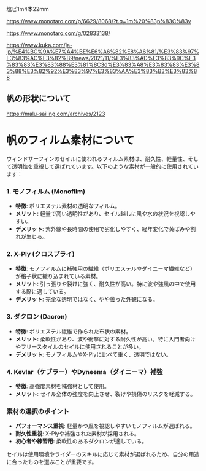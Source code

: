 
塩ビ1m4本22mm

https://www.monotaro.com/p/6629/8068/?t.q=1m%20%83p%83C%83v


https://www.monotaro.com/g/02833138/

https://www.kuka.com/ja-jp/%E4%BC%9A%E7%A4%BE%E6%A6%82%E8%A6%81/%E3%83%97%E3%83%AC%E3%82%B9/news/2021/11/%E3%83%AD%E3%83%9C%E3%83%83%E3%83%88%E3%81%8C3d%E3%83%A8%E3%83%83%E3%83%88%E3%82%92%E3%83%97%E3%83%AA%E3%83%B3%E3%83%88

## 帆の形状について

https://malu-sailing.com/archives/2123


# 帆のフィルム素材について

ウィンドサーフィンのセイルに使われるフィルム素材は、耐久性、軽量性、そして透明性を重視して選ばれています。以下のような素材が一般的に使用されています：

### 1. **モノフィルム (Monofilm)**
- **特徴**: ポリエステル素材の透明なフィルム。
- **メリット**: 軽量で高い透明性があり、セイル越しに風や水の状況を視認しやすい。
- **デメリット**: 紫外線や長時間の使用で劣化しやすく、経年変化で黄ばみや割れが生じる。

### 2. **X-Ply (クロスプライ)**
- **特徴**: モノフィルムに補強用の繊維（ポリエステルやダイニーマ繊維など）が格子状に織り込まれている素材。
- **メリット**: 引っ張りや裂けに強く、耐久性が高い。特に波や強風の中で使用する際に適している。
- **デメリット**: 完全な透明ではなく、やや曇った外観になる。

### 3. **ダクロン (Dacron)**
- **特徴**: ポリエステル繊維で作られた布状の素材。
- **メリット**: 柔軟性があり、波や衝撃に対する耐久性が高い。特に入門者向けやフリースタイルのセイルに使用されることが多い。
- **デメリット**: モノフィルムやX-Plyに比べて重く、透明ではない。

### 4. **Kevlar（ケブラー）やDyneema（ダイニーマ）補強**
- **特徴**: 高強度素材を補強材として使用。
- **メリット**: セイル全体の強度を向上させ、裂けや損傷のリスクを軽減する。

### 素材の選択のポイント
- **パフォーマンス重視**: 軽量かつ風を視認しやすいモノフィルムが選ばれる。
- **耐久性重視**: X-Plyや補強された素材が採用される。
- **初心者や練習用**: 柔軟性のあるダクロンが適している。

セイルは使用環境やライダーのスキルに応じて素材が選ばれるため、自分の用途に合ったものを選ぶことが重要です。